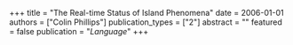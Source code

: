+++
title = "The Real-time Status of Island Phenomena"
date = 2006-01-01
authors = ["Colin Phillips"]
publication_types = ["2"]
abstract = ""
featured = false
publication = "*Language*"
+++

